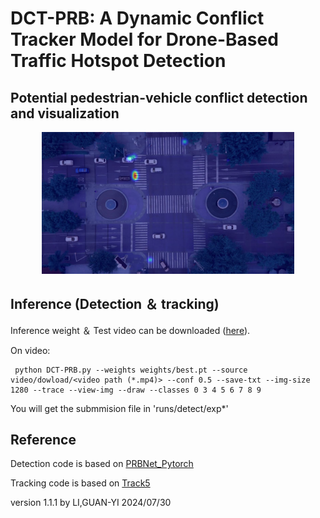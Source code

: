 # DCT-PRB: A Dynamic Conflict Tracker Model for Drone-Based Traffic Hotspot Detection

## Potential pedestrian-vehicle conflict detection and visualization

<div align="center">
    <a href="./">
        <img src="heatmap_overlay.jpg" width="80%"/>
    </a>
</div>

## Inference (Detection ＆ tracking)
Inference weight ＆ Test video can be downloaded ([here](https://drive.google.com/drive/folders/18JZ7gxwDMHOE4I0XSTMWlkf0Md4e_oL6?usp=sharing)).

On video:
``` shell
 python DCT-PRB.py --weights weights/best.pt --source video/dowload/<video path (*.mp4)> --conf 0.5 --save-txt --img-size 1280 --trace --view-img --draw --classes 0 3 4 5 6 7 8 9
```

You will get the submmision file in 'runs/detect/exp*'

## Reference 
Detection code is based on [PRBNet_Pytorch](https://github.com/pingyang1117/PRBNet_PyTorch)

Tracking code is based on [Track5](https://github.com/NYCU-AICVLab/AICITY_2023_Track5)

version 1.1.1 by LI,GUAN-YI 2024/07/30

